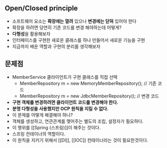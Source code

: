 ## Open/Closed principle
- 소프트웨어 요소는 **확장에는 열려** 있으나 **변경에는 닫혀** 있어야 한다
- 확장을 하려면 당연히 기존 코드를 변경 해야하는데 어떻게?
- **다형성**을 활용해보자
- 인터페이스를 구현한 새로운 클래스를 하나 만들어서 새로운 기능을 구현
- 지금까지 배운 역할과 구현의 분리를 생각해보자

## 문제점
- MemberService 클라이언트가 구현 클래스를 직접 선택
	- MemberRepository m = new MemoryMemberRepository(); // 기존 코드
	- MemberRepository m = new JdbcMemberRepository(); // 변경 코드
- **구현 객체를 변경하려면 클라이언트 코드를 변경해야 한다.**
- **분명 다형성을 사용했지만 OCP 원칙을 지킬 수 없다.**
- 이 문제를 어떻게 해결해야 하나?
- 객체를 생성하고, 연관관계를 맺어주는 별도의 조립, 설정자가 필요하다.
- 이 행위를 [[Spring (스프링)]]이 해주는 것이다.
- 스프링 컨테이너의 역할이다.
- 이 원칙을 지키기 위해서 [[DI]], [[IOC]] 컨테이너라는 것이 필요한것이다.
